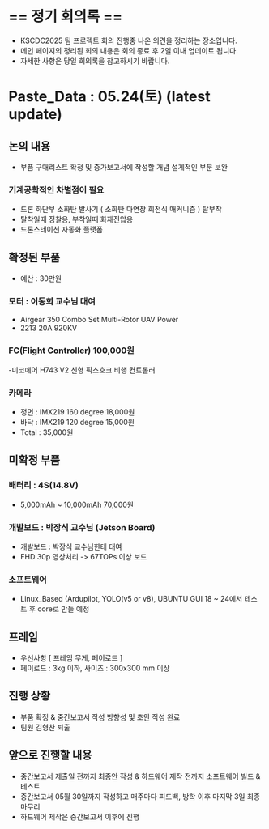 # == 정기 회의록 ==
- KSCDC2025 팀 프로젝트 회의 진행중 나온 의견을 정리하는 장소입니다.
- 메인 페이지의 정리된 회의 내용은 회의 종료 후 2일 이내 업데이트 됩니다.
- 자세한 사항은 당일 회의록을 참고하시기 바랍니다.

# Paste_Data : 05.24(토) (latest update) 

## 논의 내용
- 부품 구매리스트 확정 및 중가보고서에 작성할 개념 설계적인 부분 보완

### 기계공학적인 차별점이 필요
- 드론 하단부 소화탄 발사기 ( 소화탄 다연장 회전식 매커니즘 ) 탈부착
- 탈착일때 정찰용, 부착일때 화재진압용
- 드론스테이션 자동화 플랫폼

## 확정된 부품
- 예산 : 30만원
  
### 모터 : 이동희 교수님 대여
- Airgear 350 Combo Set Multi-Rotor UAV Power
- 2213 20A 920KV 

### FC(Flight Controller) 100,000원
-미코에어 H743 V2 신형 픽스호크 비행 컨트롤러

### 카메라
- 정면 : IMX219 160 degree 18,000원
- 바닥 : IMX219 120 degree 15,000원
- Total : 35,000원

## 미확정 부품

### 배터리 : 4S(14.8V) 
- 5,000mAh ~ 10,000mAh 70,000원

### 개발보드 : 박장식 교수님 (Jetson Board)
- 개발보드 : 박장식 교수님한테 대여
- FHD 30p 영상처리 -> 67TOPs 이상 보드

### 소프트웨어
- Linux_Based (Ardupilot, YOLO(v5 or v8), UBUNTU GUI 18 ~ 24에서 테스트 후 core로 만들 예정

## 프레임
- 우선사항 [ 프레임 무게, 페이로드 ]
- 페이로드 : 3kg 이하, 사이즈 : 300x300 mm 이상

## 진행 상황
- 부품 확정 & 중간보고서 작성 방향성 및 초안 작성 완료
- 팀원 김형찬 퇴출

## 앞으로 진행할 내용
- 중간보고서 제출일 전까지 최종안 작성 & 하드웨어 제작 전까지 소프트웨어 빌드 & 테스트
- 중간보고서 05월 30일까지 작성하고 매주마다 피드백, 방학 이후 마지막 3일 최종 마무리
- 하드웨어 제작은 중간보고서 이후에 진행
